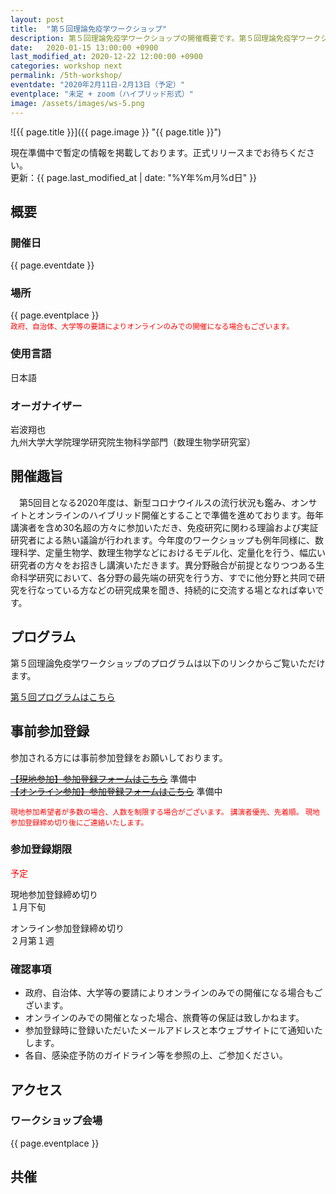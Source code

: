 ```yaml
---
layout: post
title:  "第５回理論免疫学ワークショップ"
description: 第５回理論免疫学ワークショップの開催概要です。第５回理論免疫学ワークショップの開催日・開催場所・開催趣旨・共催情報などを確認できます。第５回理論免疫学ワークショップの参加登録はこちらから。
date:   2020-01-15 13:00:00 +0900
last_modified_at: 2020-12-22 12:00:00 +0900
categories: workshop next
permalink: /5th-workshop/
eventdate: "2020年2月11日-2月13日（予定）"
eventplace: "未定 + zoom（ハイブリッド形式）"
image: /assets/images/ws-5.png
---
```


![{{ page.title }}]({{ page.image }} "{{ page.title }}")

現在準備中で暫定の情報を掲載しております。正式リリースまでお待ちください。  
更新：{{ page.last_modified_at | date: "%Y年%m月%d日" }}

## 概要

<div class="cf">
  <div class="page-column50">
    <h3>開催日</h3>
    <p>{{ page.eventdate }}</p>
    <h3>場所</h3>
    <p>{{ page.eventplace }}<br>
    <small style = "color: red;">政府、自治体、大学等の要請によりオンラインのみでの開催になる場合もございます。</small></p>
  </div>

  <div class="page-column50">
    <h3>使用言語</h3>
    <p>日本語</p>
    <h3>オーガナイザー</h3>
    <p>岩波翔也<br>
      九州大学大学院理学研究院生物科学部門（数理生物学研究室）</p>
  </div>
</div>


## 開催趣旨
　第5回目となる2020年度は、新型コロナウイルスの流行状況も鑑み、オンサイトとオンラインのハイブリッド開催とすることで準備を進めております。毎年講演者を含め30名超の方々に参加いただき、免疫研究に関わる理論および実証研究者による熱い議論が行われます。今年度のワークショップも例年同様に、数理科学、定量生物学、数理生物学などにおけるモデル化、定量化を行う、幅広い研究者の方々をお招きし講演いただきます。異分野融合が前提となりつつある生命科学研究において、各分野の最先端の研究を行う方、すでに他分野と共同で研究を行なっている方などの研究成果を聞き、持続的に交流する場となれば幸いです。

## プログラム
第５回理論免疫学ワークショップのプログラムは以下のリンクからご覧いただけます。

[第５回プログラムはこちら](/5th-program)

## 事前参加登録

参加される方には事前参加登録をお願いしております。

~~[【現地参加】参加登録フォームはこちら]()~~ 準備中  
~~[【オンライン参加】参加登録フォームはこちら]()~~ 準備中

<small style = "color: red;">
現地参加希望者が多数の場合、人数を制限する場合がございます。
講演者優先、先着順。
現地参加登録締め切り後にご連絡いたします。
</small>

### 参加登録期限

<span style = "color: red;">予定</span>

現地参加登録締め切り  
１月下旬

オンライン参加登録締め切り  
２月第１週

### 確認事項

- 政府、自治体、大学等の要請によりオンラインのみでの開催になる場合もございます。
- オンラインのみでの開催となった場合、旅費等の保証は致しかねます。
- 参加登録時に登録いただいたメールアドレスと本ウェブサイトにて通知いたします。
- 各自、感染症予防のガイドライン等を参照の上、ご参加ください。


## アクセス
### ワークショップ会場

{{ page.eventplace }}  


## 共催
